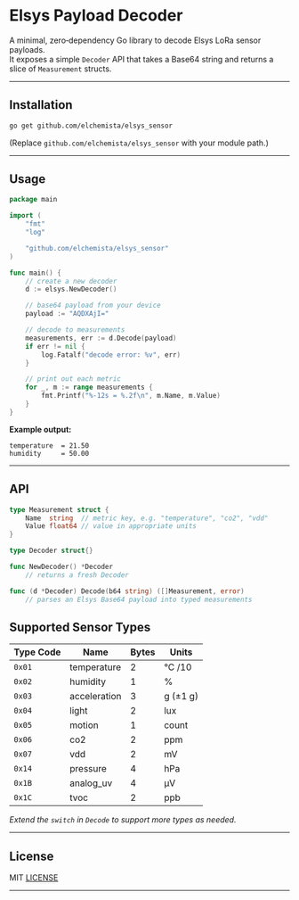 # Elsys Payload Decoder

A minimal, zero‑dependency Go library to decode Elsys LoRa sensor payloads.  
It exposes a simple `Decoder` API that takes a Base64 string and returns a slice of `Measurement` structs.

---

## Installation

```bash
go get github.com/elchemista/elsys_sensor
```

(Replace `github.com/elchemista/elsys_sensor` with your module path.)

---

## Usage

```go
package main

import (
    "fmt"
    "log"

    "github.com/elchemista/elsys_sensor"
)

func main() {
    // create a new decoder
    d := elsys.NewDecoder()

    // base64 payload from your device
    payload := "AQDXAjI="

    // decode to measurements
    measurements, err := d.Decode(payload)
    if err != nil {
        log.Fatalf("decode error: %v", err)
    }

    // print out each metric
    for _, m := range measurements {
        fmt.Printf("%-12s = %.2f\n", m.Name, m.Value)
    }
}
```

**Example output:**

```text
temperature  = 21.50
humidity     = 50.00
```

---

## API

```go
type Measurement struct {
    Name  string  // metric key, e.g. "temperature", "co2", "vdd"
    Value float64 // value in appropriate units
}

type Decoder struct{}

func NewDecoder() *Decoder
    // returns a fresh Decoder

func (d *Decoder) Decode(b64 string) ([]Measurement, error)
    // parses an Elsys Base64 payload into typed measurements
```

## Supported Sensor Types

| Type Code | Name         | Bytes | Units    |
| --------- | ------------ | ----- | -------- |
| `0x01`    | temperature  | 2     | °C /10   |
| `0x02`    | humidity     | 1     | %        |
| `0x03`    | acceleration | 3     | g (±1 g) |
| `0x04`    | light        | 2     | lux      |
| `0x05`    | motion       | 1     | count    |
| `0x06`    | co2          | 2     | ppm      |
| `0x07`    | vdd          | 2     | mV       |
| `0x14`    | pressure     | 4     | hPa      |
| `0x1B`    | analog_uv    | 4     | μV       |
| `0x1C`    | tvoc         | 2     | ppb      |

_Extend the `switch` in `Decode` to support more types as needed._

---

## License

MIT [LICENSE](LICENSE)

---
